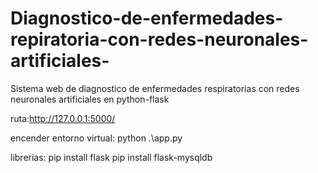 # Diagnostico-de-enfermedades-repiratoria-con-redes-neuronales-artificiales-
Sistema web de diagnostico de enfermedades respiratorias con redes neuronales artificiales en python-flask

ruta:http://127.0.0.1:5000/

encender entorno virtual:
python .\app.py

librerias:
pip install flask
pip install flask-mysqldb
